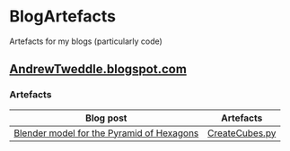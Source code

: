 # BlogArtefacts
Artefacts for my blogs (particularly code)

## [AndrewTweddle.blogspot.com ](http://AndrewTweddle.blogspot.com )

### Artefacts

| Blog post | Artefacts | 
| ---       | ---       | 
| [Blender model for the Pyramid of Hexagons](http://andrewtweddle.blogspot.ca/2012/11/blender-model-for-pyramid-of-hexagons.html) | [CreateCubes.py](https://github.com/AndrewTweddle/BlogArtefacts/blob/master/AndrewTweddle.blogspot.com/PyramidOfHexagons/CreateCubes.py) |

